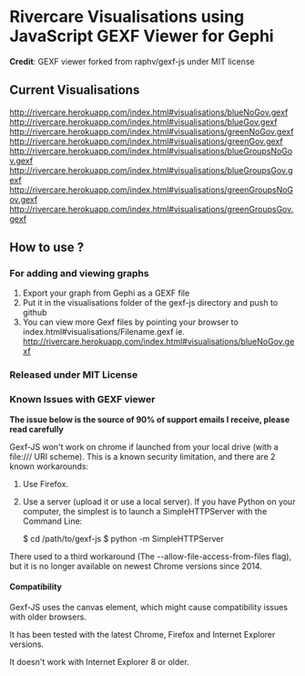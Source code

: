# Rivercare Visualisations using JavaScript GEXF Viewer for Gephi #

**Credit**: GEXF viewer forked from raphv/gexf-js under MIT license

## Current Visualisations
http://rivercare.herokuapp.com/index.html#visualisations/blueNoGov.gexf
http://rivercare.herokuapp.com/index.html#visualisations/blueGov.gexf
http://rivercare.herokuapp.com/index.html#visualisations/greenNoGov.gexf
http://rivercare.herokuapp.com/index.html#visualisations/greenGov.gexf
http://rivercare.herokuapp.com/index.html#visualisations/blueGroupsNoGov.gexf
http://rivercare.herokuapp.com/index.html#visualisations/blueGroupsGov.gexf
http://rivercare.herokuapp.com/index.html#visualisations/greenGroupsNoGov.gexf
http://rivercare.herokuapp.com/index.html#visualisations/greenGroupsGov.gexf

## How to use ?

### For adding and viewing graphs

1. Export your graph from Gephi as a GEXF file
2. Put it in the visualisations folder of the gexf-js directory and push to github
3. You can view more Gexf files by pointing your browser to index.html#visualisations/Filename.gexf
    ie. http://rivercare.herokuapp.com/index.html#visualisations/blueNoGov.gexf

### Released under MIT License

### Known Issues with GEXF viewer

**The issue below is the source of 90% of support emails I receive, please read carefully**

Gexf-JS won't work on chrome if launched from your local drive (with a file:/// URI scheme).
This is a known security limitation, and there are 2 known workarounds:

1. Use Firefox.
2. Use a server (upload it or use a local server). If you have Python on your computer, the simplest is to launch a SimpleHTTPServer with the Command Line:

    $ cd /path/to/gexf-js
    $ python -m SimpleHTTPServer

There used to a third workaround (The --allow-file-access-from-files flag), but it is no longer available on newest Chrome versions since 2014.

#### Compatibility

Gexf-JS uses the canvas element, which might cause compatibility issues with older browsers.

It has been tested with the latest Chrome, Firefox and Internet Explorer versions.

It doesn't work with Internet Explorer 8 or older.
